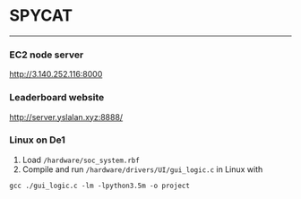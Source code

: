 # SPYCAT

------

### EC2 node server
http://3.140.252.116:8000

### Leaderboard website
http://server.yslalan.xyz:8888/

### Linux on De1
1. Load `/hardware/soc_system.rbf`
2. Compile and run `/hardware/drivers/UI/gui_logic.c` in Linux with
```
gcc ./gui_logic.c -lm -lpython3.5m -o project
```
